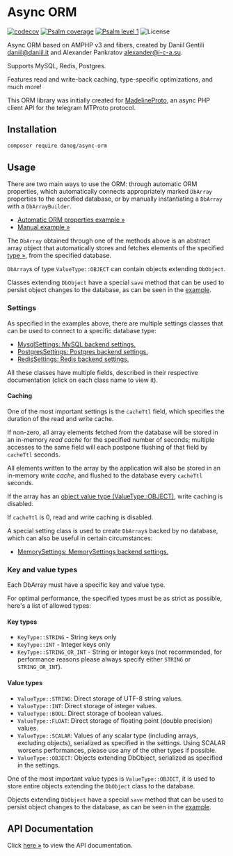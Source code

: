 # Async ORM

[![codecov](https://codecov.io/gh/danog/AsyncOrm/branch/master/graph/badge.svg)](https://codecov.io/gh/danog/AsyncOrm)
[![Psalm coverage](https://shepherd.dev/github/danog/AsyncOrm/coverage.svg)](https://shepherd.dev/github/danog/AsyncOrm)
[![Psalm level 1](https://shepherd.dev/github/danog/AsyncOrm/level.svg)](https://shepherd.dev/github/danog/AsyncOrm)
![License](https://img.shields.io/github/license/danog/AsyncOrm)

Async ORM based on AMPHP v3 and fibers, created by Daniil Gentili <daniil@daniil.it> and Alexander Pankratov <alexander@i-c-a.su>.  

Supports MySQL, Redis, Postgres.  

Features read and write-back caching, type-specific optimizations, and much more!  

This ORM library was initially created for [MadelineProto](https://docs.madelineproto.xyz), an async PHP client API for the telegram MTProto protocol.  

## Installation

```bash
composer require danog/async-orm
```

## Usage

There are two main ways to use the ORM: through automatic ORM properties, which automatically connects appropriately marked `DbArray` properties to the specified database, or by manually instantiating a `DbArray` with a `DbArrayBuilder`.

* [Automatic ORM properties example &raquo;](https://github.com/danog/AsyncOrm/blob/master/examples/1-automatic.php)
* [Manual example &raquo;](https://github.com/danog/AsyncOrm/blob/master/examples/2-manual.php)

The `DbArray` obtained through one of the methods above is an abstract array object that automatically stores and fetches elements of the specified [type &raquo;](#value-types), from the specified database.  

`DbArray`s of type `ValueType::OBJECT` can contain objects extending `DbObject`.  

Classes extending `DbObject` have a special `save` method that can be used to persist object changes to the database, as can be seen in the [example](https://github.com/danog/AsyncOrm/blob/master/examples/2-manual.php).  

### Settings

As specified in the examples above, there are multiple settings classes that can be used to connect to a specific database type:  

* [MysqlSettings: MySQL backend settings.](https://github.com/danog/AsyncOrm/blob/master/docs/docs/danog/AsyncOrm/Settings/MysqlSettings.md)
* [PostgresSettings: Postgres backend settings.](https://github.com/danog/AsyncOrm/blob/master/docs/docs/danog/AsyncOrm/Settings/PostgresSettings.md)
* [RedisSettings: Redis backend settings.](https://github.com/danog/AsyncOrm/blob/master/docs/docs/danog/AsyncOrm/Settings/RedisSettings.md)

All these classes have multiple fields, described in their respective documentation (click on each class name to view it).  

#### Caching

One of the most important settings is the `cacheTtl` field, which specifies the duration of the read and write cache.  

If non-zero, all array elements fetched from the database will be stored in an in-memory *read cache* for the specified number of seconds; multiple accesses to the same field will each postpone flushing of that field by `cacheTtl` seconds.  

All elements written to the array by the application will also be stored in an in-memory *write cache*, and flushed to the database every `cacheTtl` seconds.  

If the array has an [object value type (ValueType::OBJECT)](#key-and-value-types), write caching is disabled.  

If `cacheTtl` is 0, read and write caching is disabled.  

A special setting class is used to create `DbArray`s backed by no database, which can also be useful in certain circumstances:  

* [MemorySettings: MemorySettings backend settings.](https://github.com/danog/AsyncOrm/blob/master/docs/docs/danog/AsyncOrm/Settings/MemorySettings.md)


### Key and value types

Each DbArray must have a specific key and value type.  

For optimal performance, the specified types must be as strict as possible, here's a list of allowed types:  

#### Key types

* `KeyType::STRING` - String keys only
* `KeyType::INT` - Integer keys only
* `KeyType::STRING_OR_INT` - String or integer keys (not recommended, for performance reasons please always specify either `STRING` or `STRING_OR_INT`).  

#### Value types

* `ValueType::STRING`: Direct storage of UTF-8 string values.
* `ValueType::INT`: Direct storage of integer values.
* `ValueType::BOOL`: Direct storage of boolean values.
* `ValueType::FLOAT`: Direct storage of floating point (double precision) values.
* `ValueType::SCALAR`: Values of any scalar type (including arrays, excluding objects), serialized as specified in the settings.
   Using SCALAR worsens performances, please use any of the other types if possible.
* `ValueType::OBJECT`: Objects extending DbObject, serialized as specified in the settings.

One of the most important value types is `ValueType::OBJECT`, it is used to store entire objects extending the `DbObject` class to the database.  

Objects extending `DbObject` have a special `save` method that can be used to persist object changes to the database, as can be seen in the [example](https://github.com/danog/AsyncOrm/blob/master/examples/2-manual.php).  

## API Documentation

Click [here &raquo;](https://github.com/danog/AsyncOrm/blob/master/docs/docs/index.md) to view the API documentation.
